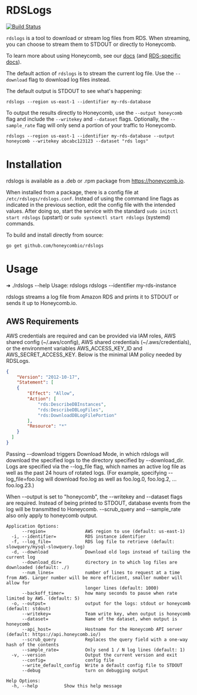 # RDSLogs
[![Build Status](https://travis-ci.org/honeycombio/rdslogs.svg?branch=master)](https://travis-ci.org/honeycombio/rdslogs)

`rdslogs` is a tool to download or stream log files from RDS. When streaming, you
can choose to stream them to STDOUT or directly to Honeycomb.

To learn more about using Honeycomb, see our [docs](https://honeycomb.io/docs) (and [RDS-specific docs](https://honeycomb.io/docs/connect/mysql/rds/)).

The default action of `rdslogs` is to stream the current log file. Use the
`--download` flag to download log files instead.

The default output is STDOUT to see what's happening:
```
rdslogs --region us-east-1 --identifier my-rds-database
```

To output the results directly to Honeycomb, use the `--output honeycomb` flag
and include the `--writekey` and `--dataset` flags.  Optionally, the
`--sample_rate` flag will only send a portion of your traffic to Honeycomb.

```
rdslogs --region us-east-1 --identifier my-rds-database --output honeycomb --writekey abcabc123123 --dataset "rds logs"
```

# Installation

rdslogs is available as a .deb or .rpm package from https://honeycomb.io.

When installed from a package, there is a config file at
`/etc/rdslogs/rdslogs.conf`. Instead of using the command line flags as
indicated in the previous section, edit the config file with the intended
values.  After doing so, start the service with the standard `sudo initctl start
rdslogs` (upstart) or `sudo systemctl start rdslogs` (systemd) commands.

To build and install directly from source:
```
go get github.com/honeycombio/rdslogs
```

# Usage
➜  ./rdslogs --help
Usage:
  rdslogs rdslogs --identifier my-rds-instance

rdslogs streams a log file from Amazon RDS and prints it to STDOUT or sends it
up to Honeycomb.io.

## AWS Requirements

AWS credentials are required and can be provided via IAM roles, AWS shared
config (~/.aws/config), AWS shared credentials (~/.aws/credentials), or
the environment variables AWS_ACCESS_KEY_ID and AWS_SECRET_ACCESS_KEY.
Below is the minimal IAM policy needed by RDSLogs.

```json
{
    "Version": "2012-10-17",
    "Statement": [
    {
        "Effect": "Allow",
        "Action": [
            "rds:DescribeDBInstances",
            "rds:DescribeDBLogFiles",
            "rds:DownloadDBLogFilePortion"
        ],
        "Resource": "*"
    }
  ]
}
```

Passing --download triggers Download Mode, in which rdslogs will download the
specified logs to the directory specified by --download_dir. Logs are specified
via the --log_file flag, which names an active log file as well as the past 24
hours of rotated logs. (For example, specifying --log_file=foo.log will download
foo.log as well as foo.log.0, foo.log.2, ... foo.log.23.)

When --output is set to "honeycomb", the --writekey and --dataset flags are
required. Instead of being printed to STDOUT, database events from the log will
be transmitted to Honeycomb. --scrub_query and --sample_rate also only apply to
honeycomb output.

```
Application Options:
      --region=               AWS region to use (default: us-east-1)
  -i, --identifier=           RDS instance identifier
  -f, --log_file=             RDS log file to retrieve (default: slowquery/mysql-slowquery.log)
  -d, --download              Download old logs instead of tailing the current log
      --download_dir=         directory in to which log files are downloaded (default: ./)
      --num_lines=            number of lines to request at a time from AWS. Larger number will be more efficient, smaller number will allow for
                              longer lines (default: 1000)
      --backoff_timer=        how many seconds to pause when rate limited by AWS. (default: 5)
  -o, --output=               output for the logs: stdout or honeycomb (default: stdout)
      --writekey=             Team write key, when output is honeycomb
      --dataset=              Name of the dataset, when output is honeycomb
      --api_host=             Hostname for the Honeycomb API server (default: https://api.honeycomb.io/)
      --scrub_query           Replaces the query field with a one-way hash of the contents
      --sample_rate=          Only send 1 / N log lines (default: 1)
  -v, --version               Output the current version and exit
      --config=               config file
      --write_default_config  Write a default config file to STDOUT
      --debug                 turn on debugging output

Help Options:
  -h, --help          Show this help message
```
